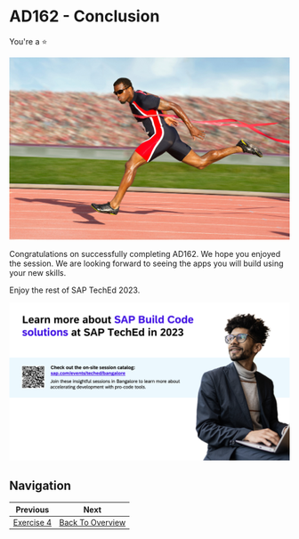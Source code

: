 # AD162 - Conclusion

You're a :star: 

![Race Finish](./assets/images/img-3.jpg)

Congratulations on successfully completing AD162. We hope you enjoyed the session.  We are looking forward to seeing the apps you will build using your new skills.

Enjoy the rest of SAP TechEd 2023.

![ADAI More Learning](./assets/images/img-build-code-conclusion.png)

## Navigation

| Previous| Next |
|---|---|
| [Exercise 4](./ex4/README.md) | [Back To Overview](./README.md) |